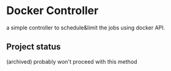 # Docker Controller

a simple controller to schedule&limit the jobs using docker API.


## Project status
(archived) probably won't proceed with this method

